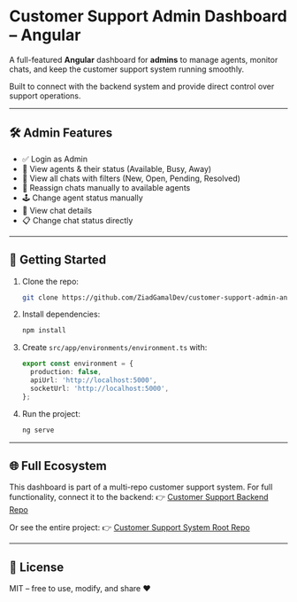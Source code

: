 # Customer Support Admin Dashboard – Angular

A full-featured **Angular** dashboard for **admins** to manage agents, monitor chats, and keep the customer support system running smoothly.

Built to connect with the backend system and provide direct control over support operations.

---

## 🛠️ Admin Features

- ✅ Login as Admin
- 👤 View agents & their status (Available, Busy, Away)
- 🎫 View all chats with filters (New, Open, Pending, Resolved)
- 🔄 Reassign chats manually to available agents
- 🕹️ Change agent status manually
- 💬 View chat details
- 📋 Change chat status directly

---

## 🚀 Getting Started

1. Clone the repo:
   ```bash
   git clone https://github.com/ZiadGamalDev/customer-support-admin-angular.git
   ```

2. Install dependencies:
   ```bash
   npm install
   ```

3. Create `src/app/environments/environment.ts` with:
   ```ts
   export const environment = {
     production: false,
     apiUrl: 'http://localhost:5000',
     socketUrl: 'http://localhost:5000',
   };
   ```

4. Run the project:
   ```bash
   ng serve
   ```

---

## 🌐 Full Ecosystem

This dashboard is part of a multi-repo customer support system.
For full functionality, connect it to the backend:
👉 [Customer Support Backend Repo](https://github.com/ZiadGamalDev/customer-support-node)

Or see the entire project:
👉 [Customer Support System Root Repo](https://github.com/ZiadGamalDev/customer-support-system)

---

## 📄 License

MIT – free to use, modify, and share ❤️
